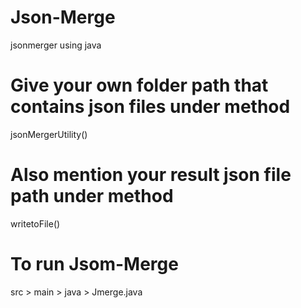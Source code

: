 # Json-Merge
 jsonmerger using java
 
 # Give your own folder path that contains json files under method
 jsonMergerUtility()

 # Also mention your result json file path under method
 writetoFile()
 # To run Jsom-Merge
 src > main > java > Jmerge.java  